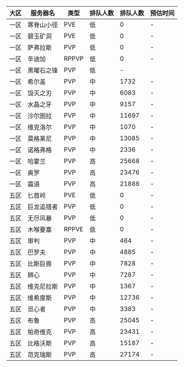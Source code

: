 大区 | 服务器名 | 类型 | 排队人数 | 排队人数 | 预估时间 
------------ | ------------- | ------------- | ------------- | ------------- | -------------
一区 | 寒脊山小径 | PVE | 低 | 0 | - 
一区 | 碧玉矿洞 | PVE | 低 | 0 |  - 
一区 | 萨弗拉斯 | PVP | 低 | 0 |  - 
一区 | 辛迪加 | RPPVP | 低 | 0 |  - 
一区 | 黑曜石之锋 | PVP | 低 | - 
一区 | 希尔盖 | PVP | 中 | 1732 | - 
一区 | 毁灭之刃 | PVP | 中 | 6083 | - 
一区 | 水晶之牙 | PVP | 中 | 9157 | - 
一区 | 沙尔图拉 | PVP | 中 | 11697 | - 
一区 | 维克洛尔 | PVP | 中 | 1070 | - 
一区 | 莫格莱尼 | PVP | 中 | 13085 | - 
一区 | 诺格弗格 | PVP | 中 | 2336 | - 
一区 | 哈霍兰 | PVP | 高 | 25668 | - 
一区 | 奥罗 | PVP | 高 | 23476 | - 
一区 | 霜语 | PVP | 高 | 21886 | - 
五区 | 匕首岭 | PVE | 低 | 0 |  - 
五区 | 巨龙追猎者 | PVP | 低 | 0 |  - 
五区 | 无尽风暴 | PVP | 低 | 0 |  - 
五区 | 木喉要塞 | RPPVE | 低 | 0 |  - 
五区 | 审判 | PVP | 中 | 464 | - 
五区 | 巴罗夫 | PVP | 中 | 4885 | - 
五区 | 比斯巨兽 | PVP | 中 | 7828 | - 
五区 | 狮心 | PVP | 中 | 7287 | - 
五区 | 维克尼拉斯 | PVP | 中 | 1367 | - 
五区 | 维希度斯 | PVP | 中 | 12736 | - 
五区 | 觅心者 | PVP | 中 | 3383 | - 
五区 | 布鲁 | PVP | 高 |  25045 | - 
五区 | 帕奇维克 | PVP | 高 |  23431 | - 
五区 | 比格沃斯 | PVP | 高 |  15187 | - 
五区 | 范克瑞斯 | PVP | 高 |  27174 | - 
